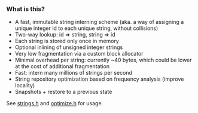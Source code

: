 ### What is this?

- A fast, immutable string interning scheme (aka. a way of assigning a unique integer id to each unique string, without collisions)
- Two-way lookup: id => string, string => id
- Each string is stored only once in memory
- Optional inlining of unsigned integer strings
- Very low fragmentation via a custom block allocator
- Minimal overhead per string: currently ~40 bytes, which could be lower at the cost of additional fragmentation
- Fast: intern many millions of strings per second
- String repository optimization based on frequency analysis (improve locality)
- Snapshots + restore to a previous state

See [strings.h][strings.h] and [optimize.h][optimize.h] for usage.


[strings.h]: https://github.com/chriso/intern.c/blob/master/strings.h
[optimize.h]: https://github.com/chriso/intern.c/blob/master/optimize.h
